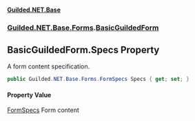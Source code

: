 #### [Guilded.NET.Base](Guilded_NET_Base.md 'Guilded.NET.Base')
### [Guilded.NET.Base.Forms](Guilded_NET_Base.md#Guilded_NET_Base_Forms 'Guilded.NET.Base.Forms').[BasicGuildedForm](BasicGuildedForm.md 'Guilded.NET.Base.Forms.BasicGuildedForm')
## BasicGuildedForm.Specs Property
A form content specification.  
```csharp
public Guilded.NET.Base.Forms.FormSpecs Specs { get; set; }
```
#### Property Value
[FormSpecs](FormSpecs.md 'Guilded.NET.Base.Forms.FormSpecs')
Form content
